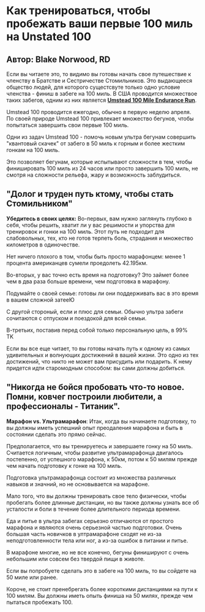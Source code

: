 # Как тренироваться, чтобы пробежать ваши первые 100 миль на Unstated 100
## Автор: Blake Norwood, RD



Если вы читаете это, то видимо вы готовы начать свое путешествие к членству в Братстве и Сестричестве Стомильников. Это выдающееся общество людей, для которого сущестсвуте только одно условие членства - финиш в забеге на 100 миль. В США проводится множествое таких забегов, одним из них является [**Umstead 100 Mile Endurance Run**](http://www.umstead100.org/).  


Umstead 100 проводится ежегодно, обычно в первую неделю апреля. По своей природе Umstead 100 привлекает множество бегунов, чтобы попытаться завершить свои первые 100 миль.


Одни из задач Umstead 100 - помочь новым ультра бегунам совершить "квантовый скачек" от забего в 50 миль к горным и более жестким гонкам на 100 миль.


Это позволяет бегунам, которые испытывают сложности в тем, чтобы финишировать 100 миль из 24 часов или просто завершить 100 миль, не смотря на сложности рельефа, жару и возможность заблудиться.


## "Долог и труден путь  ктому, чтобы стать Стомильником"


**Убедитесь в своих целях:** Во-первых, вам нужно заглянуть глубоко в себя, чтобы решить, хватит ли у вас решимости и упорства для тренировок и гонки на 100 миль. Этот путь не подходит для слабовольных, тех, кто не готов терпеть боль, страдания и множество километров в одиночестве. 

Нет ничего плохого в том, чтобы быть просто марафонцем: менее 1 процента американцев сумели проедолеть 42.195км. 

Во-вторых, у вас точно есть время на подготовку? Это займет более чем в два раза больше времени, чем подготовка в марафону. 

Подумайте о своей семье: готовы ли они поддерживать вас в это время в вашем сложной затееЮ

С другой стороный, если и плюс для семьи. Обычно ультра забеги сочитаются с отпуском и поездокой для всей семьи.

В-третьих, поставив перед собой только персональную цель, в 99%  
TK

Если вы все еще читает, то вы готовы начать путь к одному из самых удивительных и волнующих достижений в вашей жизни. Это одно из тех достижений, что никто не может вам присудить или подарить. К нему придется идти старомодным способом: вы сами должны добиться.

## "Никогда не бойся пробовать что-то новое. Помни, ковчег построили любители, а профессионалы - Титаник".


**Марафон vs. Ультрамарафон**: Итак, когда вы начинаете подготовку, то вы должны иметь успешний опыт преодаления марафона и быть в состоянии сделать это прямо сейчас. 

Предполагается, что вы тренируетесь и завершаете гонку на 50 миль. Считается логичным, чтобы развитие ультрамарафонца двигалось постепенно, от успешного марафона, к 50км, потом к 50 милям прежде чем начать подготовку к гонке на 100 миль. 

Подготовка ультрамарафонца состоит из множества различных навыков и значний, но не основывается на марафоне. 

Мало того, что вы должны тренировать свое тело физически, чтобы пробегать более длинные дистанции, но вы также должны узнать все об усталости и боли в течение более длительного периода времени.

Еда и питье в ультра забегах серьезно отличаются от простого марафона и являются очень серьезной частью подготовки.
Очень большая часть новичков в ултрамарафоне сходят не из-за неподготовленности тела или ног, а из-за ошибок в питании и питье. 

В марафоне многие, но не все конечно, бегуны финишируют с очень небольшим или совсем без твердой пищи в животе.  

Если вы попробуете сделать это в забеге на  100 миль, то вы сойдете на 50 миле или ранее. 

Короче, не стоит пренебрегать более короткими дистанциями на пути к 100 милям. Вы должны иметь опыть финиша на 50 милях, прежде чем пытаться пробежать 100. 

